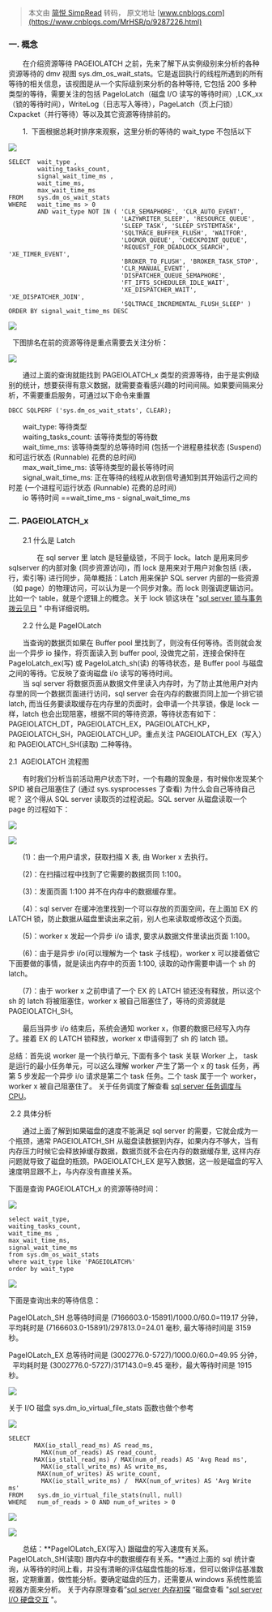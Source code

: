 > 本文由 [简悦 SimpRead](http://ksria.com/simpread/) 转码， 原文地址 [www.cnblogs.com](https://www.cnblogs.com/MrHSR/p/9287226.html)

### 一. 概念

　　在介绍资源等待 PAGEIOLATCH 之前，先来了解下从实例级别来分析的各种资源等待的 dmv 视图 sys.dm_os_wait_stats。它是返回执行的线程所遇到的所有等待的相关信息，该视图是从一个实际级别来分析的各种等待, 它包括 200 多种类型的等待，需要关注的包括 PageIoLatch（磁盘 I/O 读写的等待时间）,LCK_xx（锁的等待时间），WriteLog（日志写入等待），PageLatch（页上闩锁）Cxpacket（并行等待）等以及其它资源等待排前的。 [  
](https://www.cnblogs.com/MrHSR/p/9278270.html)

　　1.  下面根据总耗时排序来观察，这里分析的等待的 wait_type 不包括以下

[![](http://common.cnblogs.com/images/copycode.gif)](javascript:void(0); "复制代码")

```
SELECT  wait_type ,
        waiting_tasks_count,
        signal_wait_time_ms ,
        wait_time_ms,
        max_wait_time_ms
FROM    sys.dm_os_wait_stats
WHERE   wait_time_ms > 0
        AND wait_type NOT IN ( 'CLR_SEMAPHORE', 'CLR_AUTO_EVENT',
                               'LAZYWRITER_SLEEP', 'RESOURCE_QUEUE',
                               'SLEEP_TASK', 'SLEEP_SYSTEMTASK',
                               'SQLTRACE_BUFFER_FLUSH', 'WAITFOR',
                               'LOGMGR_QUEUE', 'CHECKPOINT_QUEUE',
                               'REQUEST_FOR_DEADLOCK_SEARCH', 'XE_TIMER_EVENT',
                               'BROKER_TO_FLUSH', 'BROKER_TASK_STOP',
                               'CLR_MANUAL_EVENT',
                               'DISPATCHER_QUEUE_SEMAPHORE',
                               'FT_IFTS_SCHEDULER_IDLE_WAIT',
                               'XE_DISPATCHER_WAIT', 'XE_DISPATCHER_JOIN',
                               'SQLTRACE_INCREMENTAL_FLUSH_SLEEP' )
ORDER BY signal_wait_time_ms DESC
```

[![](http://common.cnblogs.com/images/copycode.gif)](javascript:void(0); "复制代码")

  下图排名在前的资源等待是重点需要去关注分析：

![](https://images2018.cnblogs.com/blog/151560/201807/151560-20180709102928221-936631197.png)

　　通过上面的查询就能找到 PAGEIOLATCH_x 类型的资源等待，由于是实例级别的统计，想要获得有意义数据，就需要查看感兴趣的时间间隔。如果要间隔来分析，不需要重启服务，可通过以下命令来重置

```
DBCC SQLPERF ('sys.dm_os_wait_stats', CLEAR);
```

　　wait_type: 等待类型  
　　waiting_tasks_count: 该等待类型的等待数  
　　wait_time_ms: 该等待类型的总等待时间 (包括一个进程悬挂状态 (Suspend) 和可运行状态 (Runnable) 花费的总时间)  
　　max_wait_time_ms: 该等待类型的最长等待时间  
　　signal_wait_time_ms: 正在等待的线程从收到信号通知到其开始运行之间的时差 (一个进程可运行状态 (Runnable) 花费的总时间)  
　　io 等待时间 ==wait_time_ms - signal_wait_time_ms

### 二. PAGEIOLATCH_x

　　2.1 什么是 Latch

　　　　在 sql server 里 latch 是轻量级锁，不同于 lock。latch 是用来同步 sqlserver 的内部对象 (同步资源访问)，而 lock 是用来对于用户对象包括 (表，行，索引等) 进行同步，简单概括：Latch 用来保护 SQL server 内部的一些资源（如 page）的物理访问，可以认为是一个同步对象。而 lock 则强调逻辑访问。比如一个 table，就是个逻辑上的概念。关于 lock 锁这块在 "[sql server 锁与事务拨云见日](http://www.cnblogs.com/MrHSR/p/9119107.html) " 中有详细说明。

　　2.2 什么是 PageIOLatch　

　　当查询的数据页如果在 Buffer pool 里找到了，则没有任何等待。否则就会发出一个异步 io 操作，将页面读入到 buffer pool, 没做完之前，连接会保持在 PageIoLatch_ex(写) 或 PageIoLatch_sh(读) 的等待状态，是 Buffer pool 与磁盘之间的等待。它反映了查询磁盘 i/o 读写的等待时间。  
　　当 sql server 将数据页面从数据文件里读入内存时，为了防止其他用户对内存里的同一个数据页面进行访问，sql server 会在内存的数据页同上加一个排它锁 latch, 而当任务要读取缓存在内存里的页面时，会申请一个共享锁，像是 lock 一样，latch 也会出现阻塞，根据不同的等待资源，等待状态有如下：PAGEIOLATCH_DT，PAGEIOLATCH_EX，PAGEIOLATCH_KP，PAGEIOLATCH_SH，PAGEIOLATCH_UP。重点关注 PAGEIOLATCH_EX（写入）和 PAGEIOLATCH_SH(读取) 二种等待。

2.1  AGEIOLATCH 流程图

　　有时我们分析当前活动用户状态下时，一个有趣的现象是，有时候你发现某个 SPID 被自己阻塞住了 (通过 sys.sysprocesses 了查看) 为什么会自己等待自己呢？ 这个得从 SQL server 读取页的过程说起。SQL server 从磁盘读取一个 page 的过程如下：

![](https://images2018.cnblogs.com/blog/151560/201807/151560-20180709105611318-776185114.png)

![](https://images2018.cnblogs.com/blog/151560/201807/151560-20180708131628743-1687014755.png)

　　(1)：由一个用户请求，获取扫描 X 表, 由 Worker x 去执行。

　　(2)：在扫描过程中找到了它需要的数据页同 1:100。

　　(3)：发面页面 1:100 并不在内存中的数据缓存里。

　　(4)：sql server 在缓冲池里找到一个可以存放的页面空间，在上面加 EX 的 LATCH 锁，防止数据从磁盘里读出来之前，别人也来读取或修改这个页面。

　　(5)：worker x 发起一个异步 i/o 请求, 要求从数据文件里读出页面 1:100。

　　(6)：由于是异步 i/o(可以理解为一个 task 子线程)，worker x 可以接着做它下面要做的事情，就是读出内存中的页面 1:100, 读取的动作需要申请一个 sh 的 latch。

　　(7)：由于 worker x 之前申请了一个 EX 的 LATCH 锁还没有释放，所以这个 sh 的 latch 将被阻塞住，worker x 被自己阻塞住了，等待的资源就是 PAGEIOLATCH_SH。

　　最后当异步 i/o 结束后，系统会通知 worker x，你要的数据已经写入内存了。接着 EX 的 LATCH 锁释放，worker x 申请得到了 sh 的 latch 锁。

总结：首先说 worker 是一个执行单元, 下面有多个 task 关联 Worker 上， task 是运行的最小任务单元，可以这么理解 worker 产生了第一个 x 的 task 任务，再第 5 步发起一个异步 i/o 请求是第二个 task 任务。二个 task 属于一个 worker，worker x 被自己阻塞住了。 关于任务调度了解查看 [sql server 任务调度与 CPU](https://www.cnblogs.com/MrHSR/p/9087686.html)。

 2.2 具体分析

　　通过上面了解到如果磁盘的速度不能满足 sql server 的需要，它就会成为一个瓶颈，通常 PAGEIOLATCH_SH 从磁盘读数据到内存，如果内存不够大，当有内存压力时候它会释放掉缓存数据，数据页就不会在内存的数据缓存里, 这样内存问题就导致了磁盘的瓶颈。PAGEIOLATCH_EX 是写入数据，这一般是磁盘的写入速度明显跟不上，与内存没有直接关系。

下面是查询 PAGEIOLATCH_x 的资源等待时间：

[![](http://common.cnblogs.com/images/copycode.gif)](javascript:void(0); "复制代码")

```
select wait_type,
waiting_tasks_count,
wait_time_ms ,
max_wait_time_ms,
signal_wait_time_ms
from sys.dm_os_wait_stats
where wait_type like 'PAGEIOLATCH%' 
order by wait_type
```

[![](http://common.cnblogs.com/images/copycode.gif)](javascript:void(0); "复制代码")

下面是查询出来的等待信息：

PageIOLatch_SH 总等待时间是 (7166603.0-15891)/1000.0/60.0=119.17 分钟，平均耗时是 (7166603.0-15891)/297813.0=24.01 毫秒, 最大等待时间是 3159 秒。

PageIOLatch_EX 总等待时间是 (3002776.0-5727)/1000.0/60.0=49.95 分钟，    平均耗时是 (3002776.0-5727)/317143.0=9.45 毫秒，最大等待时间是 1915 秒。

![](https://images2018.cnblogs.com/blog/151560/201807/151560-20180709102631859-2110141968.png)

关于 I/O 磁盘 sys.dm_io_virtual_file_stats 函数也做个参考

[![](http://common.cnblogs.com/images/copycode.gif)](javascript:void(0); "复制代码")

```
SELECT  
       MAX(io_stall_read_ms) AS read_ms,
         MAX(num_of_reads) AS read_count,
       MAX(io_stall_read_ms) / MAX(num_of_reads) AS 'Avg Read ms',
         MAX(io_stall_write_ms) AS write_ms,
        MAX(num_of_writes) AS write_count,
         MAX(io_stall_write_ms) /  MAX(num_of_writes) AS 'Avg Write ms'
FROM    sys.dm_io_virtual_file_stats(null, null)
WHERE   num_of_reads > 0 AND num_of_writes > 0
```

[![](http://common.cnblogs.com/images/copycode.gif)](javascript:void(0); "复制代码")

![](https://images2018.cnblogs.com/blog/151560/201807/151560-20180710102343877-362515604.png)

　　总结：**PageIOLatch_EX(写入) 跟磁盘的写入速度有关系。PageIOLatch_SH(读取) 跟内存中的数据缓存有关系。**通过上面的 sql 统计查询，从等待的时间上看，并没有清晰的评估磁盘性能的标准，但可以做评估基准数据，定期重置，做性能分析。要确定磁盘的压力，还需要从 windows 系统性能监视器方面来分析。 关于内存原理查看”[sql server 内存初探](http://www.cnblogs.com/MrHSR/p/9073411.html) “磁盘查看 "[sql server I/O 硬盘交互](https://www.cnblogs.com/MrHSR/p/9102479.html) "。
